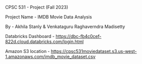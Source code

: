 CPSC 531 - Project (Fall 2023)

Project Name - IMDB Movie Data Analysis

By - Akhila Stanly & Venkataguru Raghaverndra Madisetty

Databricks Dashboard - https://dbc-fb4c0cef-822d.cloud.databricks.com/login.html

Amazon S3 location - https://cpsc531moviedataset.s3.us-west-1.amazonaws.com/imdb_movie_dataset.csv
